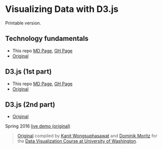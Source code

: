 # Visualizing Data with D3.js
Printable version.

## Technology fundamentals
- This repo [MD Page](https://github.com/reregaga/uwdata__d3js_tutorial/blob/main/part_1_fundamentals.md), [GH Page](https://reregaga.github.io/uwdata__d3js_tutorial/ghpages/part_1.html)
- [Original](https://uwdata.github.io/d3-tutorials/fundamental.html)

## D3.js (1st part)
- This repo [MD Page](https://github.com/reregaga/uwdata__d3js_tutorial/blob/main/part_2_d3js_part_1.md), [GH Page](https://reregaga.github.io/uwdata__d3js_tutorial/ghpages/part_2.html)
- [Original](https://uwdata.github.io/d3-tutorials/d3-01.html)

## D3.js (2nd part)
- [Original](https://uwdata.github.io/d3-tutorials/d3-02.html)

Spring 2016 [live demo (original)](https://uwdata.github.io/d3-tutorials/live/viewer.html)

>[Original]() compiled by [Kanit Wongsuphasawat](http://twitter.com/kanitw) and [Dominik Moritz](http://twitter.com/domoritz) for the [Data Visualization Course at University of Washington](http://cs.uw.edu/512).